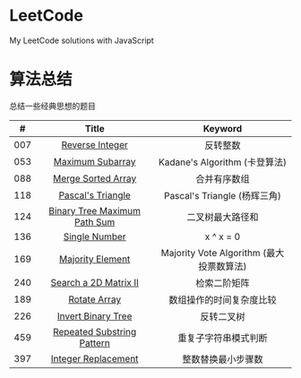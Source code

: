 # LeetCode
My LeetCode solutions with JavaScript

# 算法总结
总结一些经典思想的题目

| # | Title | Keyword |
|:---:|:---:|:---:|
|007|[Reverse Integer]|反转整数|
|053|[Maximum Subarray]|Kadane's Algorithm (卡登算法)|
|088|[Merge Sorted Array]|合并有序数组|
|118|[Pascal's Triangle]|Pascal's Triangle (杨辉三角)|
|124|[Binary Tree Maximum Path Sum]|二叉树最大路径和|
|136|[Single Number]|x ^ x = 0|
|169|[Majority Element]|Majority Vote Algorithm (最大投票数算法)|
|240|[Search a 2D Matrix II]|检索二阶矩阵|
|189|[Rotate Array]|数组操作的时间复杂度比较|
|226|[Invert Binary Tree]|反转二叉树|
|459|[Repeated Substring Pattern]|重复子字符串模式判断|
|397|[Integer Replacement]|整数替换最小步骤数|


[Reverse Integer]: https://github.com/vq0599/LeetCode/blob/master/problems/007-Reverse-Integer/index.js
[Maximum Subarray]: https://github.com/vq0599/LeetCode/blob/master/problems/053-Maximum-Subarray/index.js
[Pascal's Triangle]: https://github.com/vq0599/LeetCode/blob/master/problems/118-Pascal's-Triangle/index.js
[Binary Tree Maximum Path Sum]: https://github.com/vq0599/LeetCode/blob/master/problems/124-Binary-Tree-Maximum-Path-Sum/index.js
[Single Number]: https://github.com/vq0599/LeetCode/blob/master/problems/136-Single-Number/index.js
[Majority Element]: https://github.com/vq0599/LeetCode/blob/master/problems/169-Majority-Element/index.js
[Rotate Array]: https://github.com/vq0599/LeetCode/blob/master/problems/189-Rotate-Array/index.js
[Invert Binary Tree]: https://github.com/vq0599/LeetCode/blob/master/problems/226-Invert-Binary-Tree/index.js
[Repeated Substring Pattern]: https://github.com/vq0599/LeetCode/blob/master/problems/459-Repeated-Substring-Pattern/index.js
[Integer Replacement]: https://github.com/vq0599/LeetCode/blob/master/problems/397-Integer-Replacement/index.js
[Search a 2D Matrix II]: https://github.com/vq0599/LeetCode/blob/master/problems/240-Search-A-2D-Matrix-II/index.js
[Merge Sorted Array]: https://github.com/vq0599/LeetCode/blob/master/problems/088-Merge-Sorted-Array/index.js